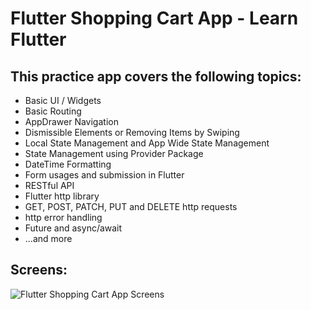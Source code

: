 # Flutter Shopping Cart App - Learn Flutter
## This practice app covers the following topics:
* Basic UI / Widgets
* Basic Routing
* AppDrawer Navigation
* Dismissible Elements or Removing Items by Swiping
* Local State Management and App Wide State Management
* State Management using Provider Package
* DateTime Formatting
* Form usages and submission in Flutter
* RESTful API
* Flutter http library
* GET, POST, PATCH, PUT and DELETE http requests
* http error handling
* Future and async/await
* ...and more
## Screens:
![Flutter Shopping Cart App Screens](https://i.imgur.com/jC9Rmdv.png)

